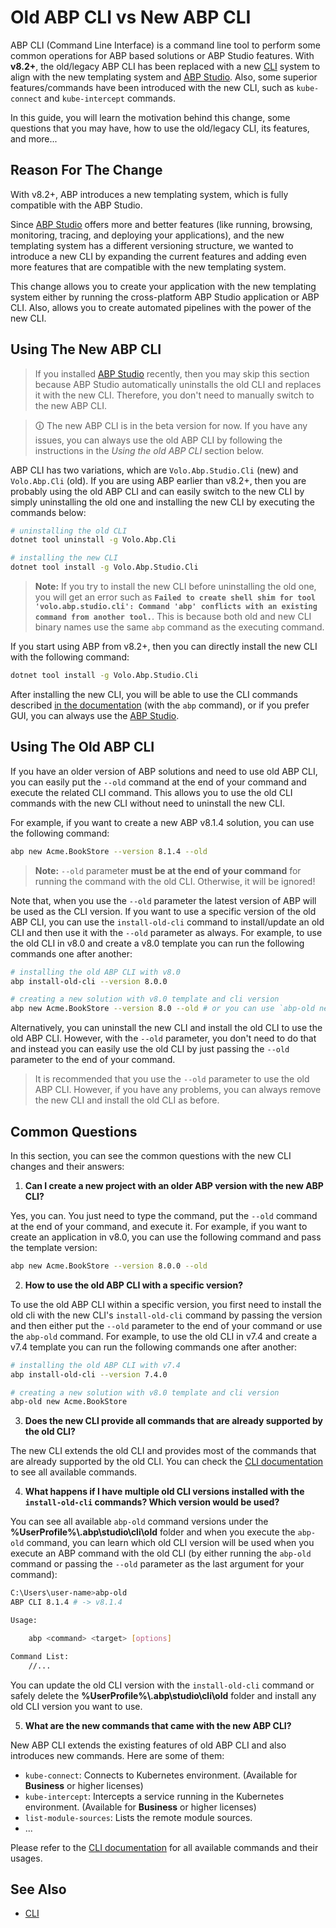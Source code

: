 # Old ABP CLI vs New ABP CLI

ABP CLI (Command Line Interface) is a command line tool to perform some common operations for ABP based solutions or ABP Studio features. With **v8.2+**, the old/legacy ABP CLI has been replaced with a new [CLI](index.md) system to align with the new templating system and [ABP Studio](../studio/index.md). Also, some superior features/commands have been introduced with the new CLI, such as `kube-connect` and `kube-intercept` commands.

In this guide, you will learn the motivation behind this change, some questions that you may have, how to use the old/legacy CLI, its features, and more...

## Reason For The Change

With v8.2+, ABP introduces a new templating system, which is fully compatible with the ABP Studio. 

Since [ABP Studio](../studio/index.md) offers more and better features (like running, browsing, monitoring, tracing, and deploying your applications), and the new templating system has a different versioning structure, we wanted to introduce a new CLI by expanding the current features and adding even more features that are compatible with the new templating system.

This change allows you to create your application with the new templating system either by running the cross-platform ABP Studio application or ABP CLI. Also, allows you to create automated pipelines with the power of the new CLI.

## Using The New ABP CLI

> If you installed [ABP Studio](../studio/index.md) recently, then you may skip this section because ABP Studio automatically uninstalls the old CLI and replaces it with the new CLI. Therefore, you don't need to manually switch to the new ABP CLI.

> 🛈 The new ABP CLI is in the beta version for now. If you have any issues, you can always use the old ABP CLI by following the instructions in the _Using the old ABP CLI_ section below.

ABP CLI has two variations, which are `Volo.Abp.Studio.Cli` (new) and `Volo.Abp.Cli` (old). If you are using ABP earlier than v8.2+, then you are probably using the old ABP CLI and can easily switch to the new CLI by simply uninstalling the old one and installing the new CLI by executing the commands below:

```bash
# uninstalling the old CLI
dotnet tool uninstall -g Volo.Abp.Cli

# installing the new CLI
dotnet tool install -g Volo.Abp.Studio.Cli
```

> **Note:** If you try to install the new CLI before uninstalling the old one, you will get an error such as **`Failed to create shell shim for tool 'volo.abp.studio.cli': Command 'abp' conflicts with an existing command from another tool.`**. This is because both old and new CLI binary names use the same `abp` command as the executing command.

If you start using ABP from v8.2+, then you can directly install the new CLI with the following command:

```bash
dotnet tool install -g Volo.Abp.Studio.Cli
```

After installing the new CLI, you will be able to use the CLI commands described [in the documentation](index.md) (with the `abp` command), or if you prefer GUI, you can always use the [ABP Studio](../studio/index.md).

## Using The Old ABP CLI

If you have an older version of ABP solutions and need to use old ABP CLI, you can easily put the `--old` command at the end of your command and execute the related CLI command. This allows you to use the old CLI commands with the new CLI without need to uninstall the new CLI.

For example, if you want to create a new ABP v8.1.4 solution, you can use the following command:

```bash
abp new Acme.BookStore --version 8.1.4 --old
```

> **Note:** `--old` parameter **must be at the end of your command** for running the command with the old CLI. Otherwise, it will be ignored!

Note that, when you use the `--old` parameter the latest version of ABP will be used as the CLI version. If you want to use a specific version of the old ABP CLI, you can use the `install-old-cli` command to install/update an old CLI and then use it with the `--old` parameter as always. For example, to use the old CLI in v8.0 and create a v8.0 template you can run the following commands one after another:

```bash
# installing the old ABP CLI with v8.0
abp install-old-cli --version 8.0.0

# creating a new solution with v8.0 template and cli version
abp new Acme.BookStore --version 8.0 --old # or you can use `abp-old new Acme.BookStore` command
```

Alternatively, you can uninstall the new CLI and install the old CLI to use the old ABP CLI. However, with the `--old` parameter, you don't need to do that and instead you can easily use the old CLI by just passing the `--old` parameter to the end of your command.

> It is recommended that you use the `--old` parameter to use the old ABP CLI. However, if you have any problems, you can always remove the new CLI and install the old CLI as before.

## Common Questions

In this section, you can see the common questions with the new CLI changes and their answers:

1. **Can I create a new project with an older ABP version with the new ABP CLI?**

Yes, you can. You just need to type the command, put the `--old` command at the end of your command, and execute it. For example, if you want to create an application in v8.0, you can use the following command and pass the template version:

```bash
abp new Acme.BookStore --version 8.0.0 --old
```

2. **How to use the old ABP CLI with a specific version?**

To use the old ABP CLI within a specific version, you first need to install the old cli with the new CLI's `install-old-cli` command by passing the version and then either put the `--old` parameter to the end of your command or use the `abp-old` command. For example, to use the old CLI in v7.4 and create a v7.4 template you can run the following commands one after another:

```bash
# installing the old ABP CLI with v7.4
abp install-old-cli --version 7.4.0

# creating a new solution with v8.0 template and cli version
abp-old new Acme.BookStore
```

3. **Does the new CLI provide all commands that are already supported by the old CLI?**

The new CLI extends the old CLI and provides most of the commands that are already supported by the old CLI. You can check the [CLI documentation](index.md) to see all available commands.

4. **What happens if I have multiple old CLI versions installed with the `install-old-cli` commands? Which version would be used?**

You can see all available `abp-old` command versions under the **%UserProfile%\\.abp\studio\cli\old** folder and when you execute the `abp-old` command, you can learn which old CLI version will be used when you execute an ABP command with the old CLI (by either running the `abp-old` command or passing the `--old` parameter as the last argument for your command):

```bash
C:\Users\user-name>abp-old
ABP CLI 8.1.4 # -> v8.1.4

Usage:

    abp <command> <target> [options]

Command List:
    //...
```

You can update the old CLI version with the `install-old-cli` command or safely delete the **%UserProfile%\\.abp\studio\cli\old** folder and install any old CLI version you want to use.

5. **What are the new commands that came with the new ABP CLI?**

New ABP CLI extends the existing features of old ABP CLI and also introduces new commands. Here are some of them:

* `kube-connect`: Connects to Kubernetes environment. (Available for **Business** or higher licenses)
* `kube-intercept`: Intercepts a service running in the Kubernetes environment. (Available for **Business** or higher licenses)
* `list-module-sources`: Lists the remote module sources.
* ...

Please refer to the [CLI documentation](index.md) for all available commands and their usages.

## See Also

- [CLI](index.md)
